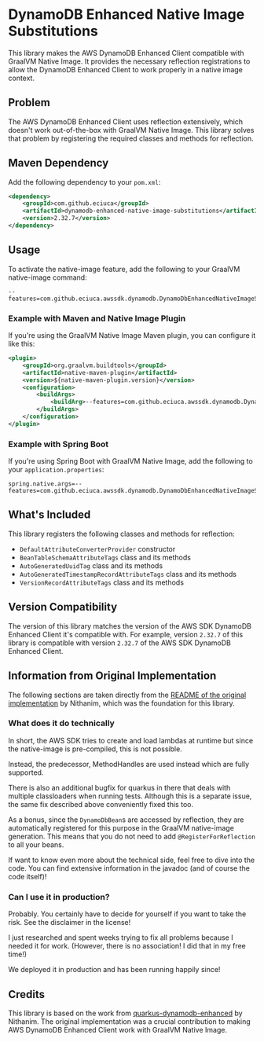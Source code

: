 # DynamoDB Enhanced Native Image Substitutions

This library makes the AWS DynamoDB Enhanced Client compatible with GraalVM Native Image. It provides the necessary reflection registrations to allow the DynamoDB Enhanced Client to work properly in a native image context.

## Problem

The AWS DynamoDB Enhanced Client uses reflection extensively, which doesn't work out-of-the-box with GraalVM Native Image. This library solves that problem by registering the required classes and methods for reflection.

## Maven Dependency

Add the following dependency to your `pom.xml`:

```xml
<dependency>
    <groupId>com.github.eciuca</groupId>
    <artifactId>dynamodb-enhanced-native-image-substitutions</artifactId>
    <version>2.32.7</version>
</dependency>
```

## Usage

To activate the native-image feature, add the following to your GraalVM native-image command:

```
--features=com.github.eciuca.awssdk.dynamodb.DynamoDbEnhancedNativeImageSubstitutions
```

### Example with Maven and Native Image Plugin

If you're using the GraalVM Native Image Maven plugin, you can configure it like this:

```xml
<plugin>
    <groupId>org.graalvm.buildtools</groupId>
    <artifactId>native-maven-plugin</artifactId>
    <version>${native-maven-plugin.version}</version>
    <configuration>
        <buildArgs>
            <buildArg>--features=com.github.eciuca.awssdk.dynamodb.DynamoDbEnhancedNativeImageSubstitutions</buildArg>
        </buildArgs>
    </configuration>
</plugin>
```

### Example with Spring Boot

If you're using Spring Boot with GraalVM Native Image, add the following to your `application.properties`:

```properties
spring.native.args=--features=com.github.eciuca.awssdk.dynamodb.DynamoDbEnhancedNativeImageSubstitutions
```

## What's Included

This library registers the following classes and methods for reflection:

- `DefaultAttributeConverterProvider` constructor
- `BeanTableSchemaAttributeTags` class and its methods
- `AutoGeneratedUuidTag` class and its methods
- `AutoGeneratedTimestampRecordAttributeTags` class and its methods
- `VersionRecordAttributeTags` class and its methods

## Version Compatibility

The version of this library matches the version of the AWS SDK DynamoDB Enhanced Client it's compatible with. For example, version `2.32.7` of this library is compatible with version `2.32.7` of the AWS SDK DynamoDB Enhanced Client.

## Information from Original Implementation

The following sections are taken directly from the [README of the original implementation](https://github.com/Nithanim/quarkus-dynamodb-enhanced#what-does-it-do-technically) by Nithanim, which was the foundation for this library.

### What does it do technically

In short, the AWS SDK tries to create and load lambdas at runtime but since the native-image is pre-compiled, this is not possible.

Instead, the predecessor, MethodHandles are used instead which are fully supported.

There is also an additional bugfix for quarkus in there that deals with multiple classloaders when running tests. Although this is a separate issue, the same fix described above conveniently fixed this too.

As a bonus, since the `DynamoDbBean`s are accessed by reflection, they are automatically registered for this purpose in the GraalVM native-image generation.
This means that you do not need to add `@RegisterForReflection` to all your beans.

If want to know even more about the technical side, feel free to dive into the code.
You can find extensive information in the javadoc (and of course the code itself)!

### Can I use it in production?

Probably. You certainly have to decide for yourself if you want to take the risk. See the disclaimer in the license!

I just researched and spent weeks trying to fix all problems because I needed it for work. (However, there is no association! I did that in my free time!)

We deployed it in production and has been running happily since!

## Credits

This library is based on the work from [quarkus-dynamodb-enhanced](https://github.com/Nithanim/quarkus-dynamodb-enhanced) by Nithanim. The original implementation was a crucial contribution to making AWS DynamoDB Enhanced Client work with GraalVM Native Image.
